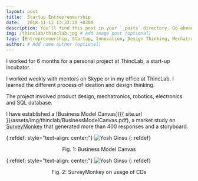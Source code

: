 ```yaml
---
layout: post
title:  Startup Entrepreneurship
date:   2018-11-13 13:32:20 +0300
description: You’ll find this post in your `_posts` directory. Go ahead and edit it and re-build the site to see your changes. # Add post description (optional)
img: /thinclab/thinclab.jpg # Add image post (optional)
tags: [Entrepreneurship, Startup, Innovation, Design Thinking, Mechatronics, Robotics, Catia, CAD, SQL]
author: # Add name author (optional)
---
```


I worked for 6 months for a personal project at ThincLab, a start-up incubator.

I worked weekly with mentors on Skype or in my office at ThincLab. I learned the different process of ideation and design thinking.

The project involved product design, mechatronics, robotics, electronics and SQL database.

I have established a [Business Model Canvas]({{ site.url }}/assets/img/thinclab/BusinessModelCanvas.pdf), a market study on [SurveyMonkey][survey] that generated more than 400 responses and a storyboard.

{:refdef: style="text-align: center;"}
![Yosh Ginsu]({{site.baseurl}}/assets/img/thinclab/bmc.jpg)
{: refdef}
<center> Fig. 1: Business Model Canvas </center>

{:refdef: style="text-align: center;"}
![Yosh Ginsu]({{site.baseurl}}/assets/img/thinclab/sm.jpg)
{: refdef}
<center> Fig. 2: SurveyMonkey on usage of CDs </center>


[survey]: https://fr.surveymonkey.com/r/X93DGZV

